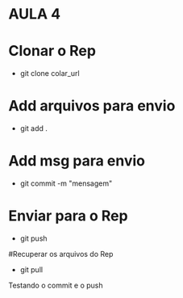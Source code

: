 # AULA 4

# Clonar o Rep

- git clone colar_url

# Add arquivos para envio

- git add .

# Add msg para envio

- git commit -m "mensagem"

# Enviar para o Rep

- git push

#Recuperar os arquivos do Rep

- git pull

Testando o commit e o push